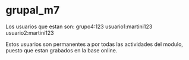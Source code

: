 # grupal_m7
 
Los usuarios que estan son: grupo4:123 usuario1:martini123 usuario2:martini123

Estos usuarios son permanentes a por todas las actividades del modulo, puesto que estan grabados en la base online.
